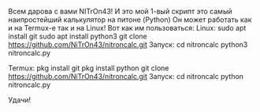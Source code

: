 Всем дарова с вами NITrOn43!
И это мой 1-вый скрипт 
это самый наипростейший калькулятор на питоне (Python) 
Он может работать как и на Termux-е  так и на Linux!
Вот как им пользоваться:
Linux:
	sudo apt install git 
	sudo apt install python3 
	git clone https://github.com/NiTrOn43/nitroncalc.git
Запуск:
	cd nitroncalc
	python3 nitroncalc.py

Termux:
	pkg install git 
	pkg install python 
	git clone https://github.com/NiTrOn43/nitroncalc.git
Запуск: 
	cd nitroncalc
	python nitroncalc.py

Удачи!
